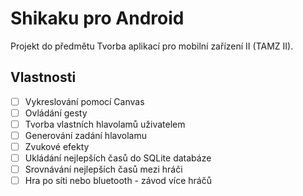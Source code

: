 # Shikaku pro Android
Projekt do předmětu Tvorba aplikací pro mobilní zařízení II	(TAMZ II).

## Vlastnosti
- [ ] Vykreslování pomocí Canvas
- [ ] Ovládání gesty
- [ ] Tvorba vlastních hlavolamů uživatelem
- [ ] Generování zadání hlavolamu
- [ ] Zvukové efekty
- [ ] Ukládání nejlepších časů do SQLite databáze
- [ ] Srovnávání nejlepších časů mezi hráči
- [ ] Hra po síti nebo bluetooth - závod více hráčů
